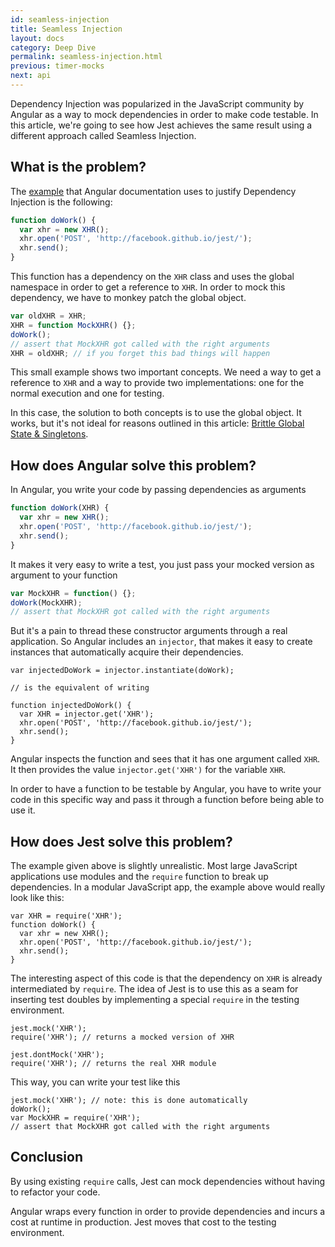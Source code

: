 ```yaml
---
id: seamless-injection
title: Seamless Injection
layout: docs
category: Deep Dive
permalink: seamless-injection.html
previous: timer-mocks
next: api
---
```


Dependency Injection was popularized in the JavaScript community by Angular as a way to mock dependencies in order to make code testable. In this article, we're going to see how Jest achieves the same result using a different approach called Seamless Injection.

What is the problem?
--------------------

The [example](https://docs.angularjs.org/guide/unit-testing#dependency-injection) that Angular documentation uses to justify Dependency Injection is the following:

```javascript
function doWork() {
  var xhr = new XHR();
  xhr.open('POST', 'http://facebook.github.io/jest/');
  xhr.send();
}
```

This function has a dependency on the `XHR` class and uses the global namespace in order to get a reference to `XHR`. In order to mock this dependency, we have to monkey patch the global object.

```javascript
var oldXHR = XHR;
XHR = function MockXHR() {};
doWork();
// assert that MockXHR got called with the right arguments
XHR = oldXHR; // if you forget this bad things will happen
```

This small example shows two important concepts. We need a way to get a reference to `XHR` and a way to provide two implementations: one for the normal execution and one for testing.

In this case, the solution to both concepts is to use the global object. It works, but it's not ideal for reasons outlined in this article: [Brittle Global State & Singletons](http://misko.hevery.com/code-reviewers-guide/flaw-brittle-global-state-singletons/).


How does Angular solve this problem?
------------------------------------

In Angular, you write your code by passing dependencies as arguments

```javascript
function doWork(XHR) {
  var xhr = new XHR();
  xhr.open('POST', 'http://facebook.github.io/jest/');
  xhr.send();
}
```

It makes it very easy to write a test, you just pass your mocked version as argument to your function

```javascript
var MockXHR = function() {};
doWork(MockXHR);
// assert that MockXHR got called with the right arguments
```

But it's a pain to thread these constructor arguments through a real application. So Angular includes an `injector`, that makes it easy to create instances that automatically acquire their dependencies.

```
var injectedDoWork = injector.instantiate(doWork);

// is the equivalent of writing

function injectedDoWork() {
  var XHR = injector.get('XHR');
  xhr.open('POST', 'http://facebook.github.io/jest/');
  xhr.send();
}
```

Angular inspects the function and sees that it has one argument called `XHR`. It then provides the value `injector.get('XHR')` for the variable `XHR`.

In order to have a function to be testable by Angular, you have to write your code in this specific way and pass it through a function before being able to use it.


How does Jest solve this problem?
---------------------------------

The example given above is slightly unrealistic. Most large JavaScript applications use modules and the `require` function to break up dependencies. In a modular JavaScript app, the example above would really look like this:

```
var XHR = require('XHR');
function doWork() {
  var xhr = new XHR();
  xhr.open('POST', 'http://facebook.github.io/jest/');
  xhr.send();
}
```

The interesting aspect of this code is that the dependency on `XHR` is already intermediated by `require`. The idea of Jest is to use this as a seam for inserting test doubles by implementing a special `require` in the testing environment.

```
jest.mock('XHR');
require('XHR'); // returns a mocked version of XHR

jest.dontMock('XHR');
require('XHR'); // returns the real XHR module
```

This way, you can write your test like this

```
jest.mock('XHR'); // note: this is done automatically
doWork();
var MockXHR = require('XHR');
// assert that MockXHR got called with the right arguments
```

Conclusion
----------

By using existing `require` calls, Jest can mock dependencies without having to refactor your code.

Angular wraps every function in order to provide dependencies and incurs a cost at runtime in production. Jest moves that cost to the testing environment.
